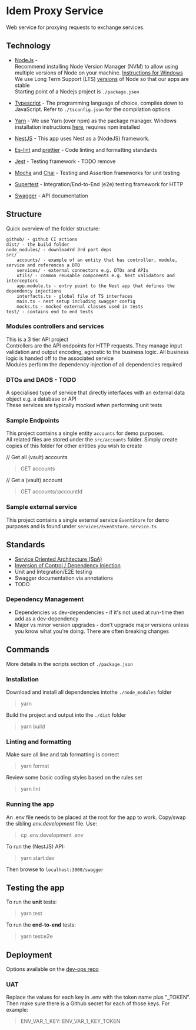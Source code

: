 # Idem Proxy Service
Web service for proxying requests to exchange services.

## Technology
- [NodeJs](https://nodejs.org/en/) -\
Recommend installing Node Version Manager (NVM) to allow using multiple versions of Node on your machine. [Instructions for Windows](https://dev.to/skaytech/how-to-install-node-version-manager-nvm-for-windows-10-4nbi)\
We use Long Term Support (LTS) [versions](https://nodejs.org/en/about/releases/) of Node so that our apps are stable\
Starting point of a Nodejs project is `./package.json`

- [Typescript](https://www.typescriptlang.org/) - The programming language of choice, compiles down to JavaScript. Refer to `./tsconfig.json` for the compilation options
- [Yarn](https://yarnpkg.com/) - We use Yarn (over npm) as the package manager. Windows installation instructions [here](https://classic.yarnpkg.com/lang/en/docs/install/#windows-stable), requires npm installed
- [NestJS](https://nestjs.com/) - This app uses Nest as a (NodeJS) framework.
- [Es-lint](https://eslint.org/) and [prettier](https://prettier.io/) - Code linting and formatting standards
- [Jest](https://jestjs.io/) - Testing framework - TODO remove
- [Mocha](https://mochajs.org/) and [Chai](https://www.chaijs.com/) - Testing and Assertion frameworks for unit testing
- [Supertest](https://github.com/visionmedia/supertest) - Integration/End-to-End (e2e) testing framework for HTTP
- [Swagger](https://swagger.io/) - API documentation

## Structure
Quick overview of the folder structure:
```
github/ - github CI actions
dist/ - the build folder
node_nodules/ - downloadrd 3rd part deps
src/
    accounts/ - example of an entity that has controller, module, service and references a DTO
    services/ - external connectors e.g. DTOs and APIs
    utils/ - common reusable components e.g. Nest validators and interceptors
    app.module.ts - entry point to the Nest app that defines the dependency injections
    interfacts.ts - global file of TS interfaces
    main.ts - nest setup including swagger config
    mocks.ts - mocked external classes used in tests
test/ - contains end to end tests
```

### Modules controllers and services
This is a 3 tier API project\
Controllers are the API endpoints for HTTP requests. They manage input validation and output encoding, agnostic to the business logic. All business logic is handed off to the associated service\
Modules perform the dependency injection of all dependencies required

### DTOs and DAOS - TODO
A specialised type of service that directly interfaces with an external data object e.g. a database or API\
These services are typically mocked when performing unit tests

### Sample Endpoints
This project contains a single entity `accounts` for demo purposes.\
All related files are stored under the `src/accounts` folder. Simply create copies of this folder for other entities you wish to create

// Get all (vault) accounts
> GET accounts

// Get a (vault) account
> GET accounts/:accountId

### Sample external service
This project contains a single external service `EventStore` for demo purposes and is found under `services/EventStore.service.ts`

## Standards
- [Service Oriented Architecture (SoA)](https://www.geeksforgeeks.org/service-oriented-architecture/)
- [Inversion of Control / Dependency Injection](https://martinfowler.com/articles/injection.html)
- Unit and Integration/E2E testing
- Swagger documentation via annotations
- TODO

### Dependency Management
- Dependencies vs dev-dependencies - if it's not used at run-time then add as a dev-dependency
- Major vs minor version upgrades - don't upgrade major versions unless you know what you're doing. There are often breaking changes

## Commands
More details in the scripts section of `./package.json`

### Installation
Download and install all dependencies intothe `./node_modules` folder
> yarn

Build the project and output into the `./dist` folder
> yarn build  

### Linting and formatting
Make sure all line and tab formatting is correct
> yarn format

Review some basic coding styles based on the rules set
> yarn lint

### Running the app
An .env file needs to be placed at the root for the app to work. Copy/swap the sibling _env.development_ file. Use:
> cp .env.development .env

To run the (NestJS) API:
> yarn start:dev

Then browse to `localhost:3000/swagger`

## Testing the app
To run the **unit** tests:
> yarn test

To run the **end-to-end** tests:
> yarn test:e2e

## Deployment
Options available on the [dev-ops repo](https://github.com/dltxio/dev-ops)

### UAT
Replace the values for each key in .env with the token name plus "\_TOKEN". Then make sure there is a Github secret for each of those keys. For example:
> ENV_VAR_1_KEY: ENV_VAR_1_KEY_TOKEN
